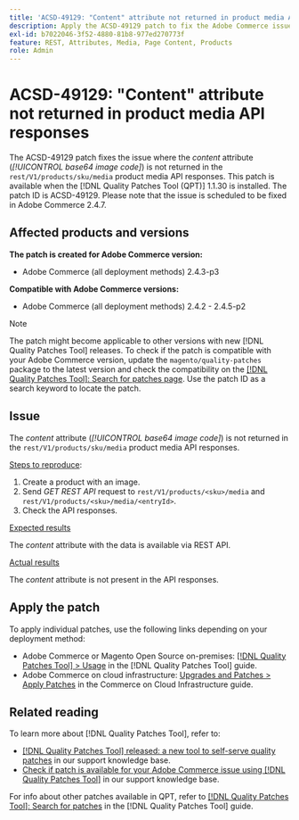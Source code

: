 ```yaml
---
title: 'ACSD-49129: "Content" attribute not returned in product media API responses'
description: Apply the ACSD-49129 patch to fix the Adobe Commerce issue where the *content* attribute (*base64 image code*) is not returned in the `rest/V1/products/sku/media` product media API responses.
exl-id: b7022046-3f52-4880-81b8-977ed270773f
feature: REST, Attributes, Media, Page Content, Products
role: Admin
---
```

# ACSD-49129: "Content" attribute not returned in product media API responses

The ACSD-49129 patch fixes the issue where the *content* attribute (*[!UICONTROL base64 image code]*) is not returned in the `rest/V1/products/sku/media` product media API responses. This patch is available when the [!DNL Quality Patches Tool (QPT)] 1.1.30 is installed. The patch ID is ACSD-49129. Please note that the issue is scheduled to be fixed in Adobe Commerce 2.4.7.

## Affected products and versions

**The patch is created for Adobe Commerce version:**

* Adobe Commerce (all deployment methods) 2.4.3-p3

**Compatible with Adobe Commerce versions:**

* Adobe Commerce (all deployment methods) 2.4.2 - 2.4.5-p2

>[!NOTE]
>
>The patch might become applicable to other versions with new [!DNL Quality Patches Tool] releases. To check if the patch is compatible with your Adobe Commerce version, update the `magento/quality-patches` package to the latest version and check the compatibility on the [[!DNL Quality Patches Tool]: Search for patches page](https://experienceleague.adobe.com/tools/commerce-quality-patches/index.html). Use the patch ID as a search keyword to locate the patch.

## Issue

The *content* attribute (*[!UICONTROL base64 image code]*) is not returned in the `rest/V1/products/sku/media` product media API responses.

<u>Steps to reproduce</u>:

1. Create a product with an image.
1. Send *GET REST API* request to `rest/V1/products/<sku>/media` and `rest/V1/products/<sku>/media/<entryId>`.
1. Check the API responses.

<u>Expected results</u>

The *content* attribute with the data is available via REST API.

<u>Actual results</u>

The *content* attribute is not present in the API responses.

## Apply the patch

To apply individual patches, use the following links depending on your deployment method:

* Adobe Commerce or Magento Open Source on-premises: [[!DNL Quality Patches Tool] > Usage](https://experienceleague.adobe.com/docs/commerce-operations/tools/quality-patches-tool/usage.html) in the [!DNL Quality Patches Tool] guide.
* Adobe Commerce on cloud infrastructure: [Upgrades and Patches > Apply Patches](https://experienceleague.adobe.com/docs/commerce-cloud-service/user-guide/develop/upgrade/apply-patches.html) in the Commerce on Cloud Infrastructure guide.

## Related reading

To learn more about [!DNL Quality Patches Tool], refer to:

* [[!DNL Quality Patches Tool] released: a new tool to self-serve quality patches](https://experienceleague.adobe.com/en/docs/commerce-knowledge-base/kb/announcements/commerce-announcements/magento-quality-patches-released-new-tool-to-self-serve-quality-patches) in our support knowledge base.
* [Check if patch is available for your Adobe Commerce issue using [!DNL Quality Patches Tool]](/help/tools/quality-patches-tool/patches-available-in-qpt/check-patch-for-magento-issue-with-magento-quality-patches.md) in our support knowledge base.

For info about other patches available in QPT, refer to [[!DNL Quality Patches Tool]: Search for patches](https://experienceleague.adobe.com/tools/commerce-quality-patches/index.html) in the [!DNL Quality Patches Tool] guide.
